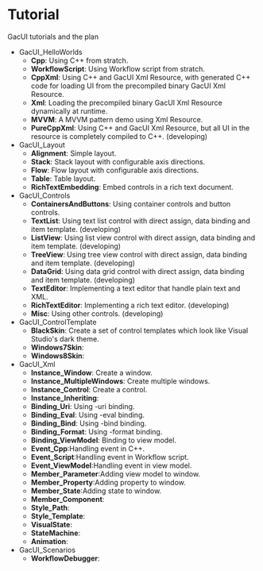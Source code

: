 # Tutorial

GacUI tutorials and the plan

* GacUI_HelloWorlds
    * **Cpp**: Using C++ from stratch.
    * **WorkflowScript**: Using Workflow script from stratch.
    * **CppXml**: Using C++ and GacUI Xml Resource, with generated C++ code for loading UI from the precompiled binary GacUI Xml Resource.
    * **Xml**: Loading the precompiled binary GacUI Xml Resource dynamically at runtime.
    * **MVVM**: A MVVM pattern demo using Xml Resource.
    * **PureCppXml**: Using C++ and GacUI Xml Resource, but all UI in the resource is completely compiled to C++. (developing)
* GacUI_Layout
    * **Alignment**: Simple layout.
    * **Stack**: Stack layout with configurable axis directions.
    * **Flow**: Flow layout with configurable axis directions.
    * **Table**: Table layout.
    * **RichTextEmbedding**: Embed controls in a rich text document.
* GacUI_Controls
    * **ContainersAndButtons**: Using container controls and button controls.
    * **TextList**: Using text list control with direct assign, data binding and item template. (developing)
    * **ListView**: Using list view control with direct assign, data binding and item template. (developing)
    * **TreeView**: Using tree view control with direct assign, data binding and item template. (developing)
    * **DataGrid**: Using data grid control with direct assign, data binding and item template. (developing)
    * **TextEditor**: Implementing a text editor that handle plain text and XML.
    * **RichTextEditor**: Implementing a rich text editor. (developing)
    * **Misc**: Using other controls. (developing)
* GacUI_ControlTemplate
    * **BlackSkin**: Create a set of control templates which look like Visual Studio's dark theme.
    * **Windows7Skin**:
    * **Windows8Skin**:
* GacUI_Xml
    * **Instance_Window**: Create a window.
    * **Instance_MultipleWindows**: Create multiple windows.
    * **Instance_Control**: Create a control.
    * **Instance_Inheriting**:
    * **Binding_Uri**: Using -uri binding.
    * **Binding_Eval**: Using -eval binding.
    * **Binding_Bind**: Using -bind binding.
    * **Binding_Format**: Using -format binding.
    * **Binding_ViewModel**: Binding to view model.
    * **Event_Cpp**:Handling event in C++.
    * **Event_Script**:Handling event in Workflow script.
    * **Event_ViewModel**:Handling event in view model.
    * **Member_Parameter**:Adding view model to window.
    * **Member_Property**:Adding property to window.
    * **Member_State**:Adding state to window.
    * **Member_Component**:
    * **Style_Path**:
    * **Style_Template**:
    * **VisualState**:
    * **StateMachine**:
    * **Animation**:
* GacUI_Scenarios
    * **WorkflowDebugger**:
